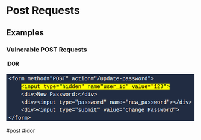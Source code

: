 # Post Requests

## Examples
### Vulnerable POST Requests
#### IDOR

![IDOR Vulnerable POST](../../vulnerabilities/vulnerabilities_photos/IDOR-Post_Form--THM.png)

#post #idor